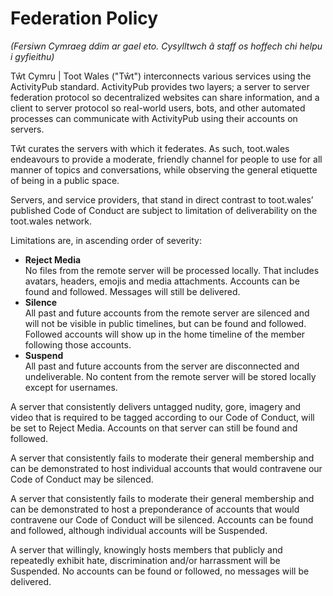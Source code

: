 # Federation Policy

_(Fersiwn Cymraeg ddim ar gael eto. Cysylltwch â staff os hoffech chi helpu i gyfieithu)_

Tŵt Cymru | Toot Wales ("Tŵt") interconnects various services using the ActivityPub standard. ActivityPub provides two layers; a server to server federation protocol so decentralized websites can share information, and a client to server protocol so real-world users, bots, and other automated processes can communicate with ActivityPub using their accounts on servers.

Tŵt curates the servers with which it federates. As such, toot.wales endeavours to provide a moderate, friendly channel for people to use for all manner of topics and conversations, while observing the general etiquette of being in a public space.

Servers, and service providers, that stand in direct contrast to toot.wales’ published Code of Conduct are subject to limitation of deliverability on the toot.wales network.

Limitations are, in ascending order of severity: 

* **Reject Media** \
No files from the remote server will be processed locally. That includes avatars, headers, emojis and media attachments. Accounts can be found and followed. Messages will still be delivered.
* **Silence** \
All past and future accounts from the remote server are silenced and will not be visible in public timelines, but can be found and followed. Followed accounts will show up in the home timeline of the member following those accounts.
* **Suspend** \
All past and future accounts from the server are disconnected and undeliverable. No content from the remote server will be stored locally except for usernames.

A server that consistently delivers untagged nudity, gore, imagery and video that is required to be tagged according to our Code of Conduct, will be set to Reject Media. Accounts on that server can still be found and followed.

A server that consistently fails to moderate their general membership and can be demonstrated to host individual accounts that would contravene our Code of Conduct may be silenced.

A server that consistently fails to moderate their general membership and can be demonstrated to host a preponderance of accounts that would contravene our Code of Conduct will be silenced. Accounts can be found and followed, although individual accounts will be Suspended.

A server that willingly, knowingly hosts members that publicly and repeatedly exhibit hate, discrimination and/or harrassment will be Suspended. No accounts can be found or followed, no messages will be delivered.
